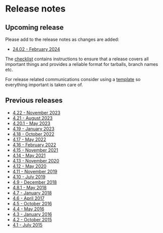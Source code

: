 # Release notes

## Upcoming release

Please add to the release notes as changes are added:
* [24.02 - February 2024](coreboot-24.02-relnotes.md)

The [checklist] contains instructions to ensure that a release covers all
important things and provides a reliable format for tarballs, branch
names etc.

For release related communications consider using a [template] so everything
important is taken care of.


## Previous releases

* [4.22 - November 2023](coreboot-4.22-relnotes.md)
* [4.21   - August 2023](coreboot-4.21-relnotes.md)
* [4.20.1 - May 2023](coreboot-4.20.1-relnotes.md)
* [4.19   - January 2023](coreboot-4.19-relnotes.md)
* [4.18   - October 2022](coreboot-4.18-relnotes.md)
* [4.17   - May 2022](coreboot-4.17-relnotes.md)
* [4.16   - February 2022](coreboot-4.16-relnotes.md)
* [4.15   - November 2021](coreboot-4.15-relnotes.md)
* [4.14   - May 2021](coreboot-4.14-relnotes.md)
* [4.13   - November 2020](coreboot-4.13-relnotes.md)
* [4.12   - May 2020](coreboot-4.12-relnotes.md)
* [4.11   - November 2019](coreboot-4.11-relnotes.md)
* [4.10   - July 2019](coreboot-4.10-relnotes.md)
* [4.9    - December 2018](coreboot-4.9-relnotes.md)
* [4.8.1  - May 2018](coreboot-4.8.1-relnotes.md)
* [4.7    - January 2018](coreboot-4.7-relnotes.md)
* [4.6    - April 2017](coreboot-4.6-relnotes.md)
* [4.5    - October 2016](coreboot-4.5-relnotes.md)
* [4.4    - May 2016](coreboot-4.4-relnotes.md)
* [4.3    - January 2016](coreboot-4.3-relnotes.md)
* [4.2    - October 2015](coreboot-4.2-relnotes.md)
* [4.1    - July 2015](coreboot-4.1-relnotes.md)


[checklist]: checklist.md
[template]: templates.md

